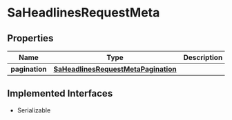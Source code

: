 

# SaHeadlinesRequestMeta


## Properties

Name | Type | Description | Notes
------------ | ------------- | ------------- | -------------
**pagination** | [**SaHeadlinesRequestMetaPagination**](SaHeadlinesRequestMetaPagination.md) |  |  [optional]


## Implemented Interfaces

* Serializable



